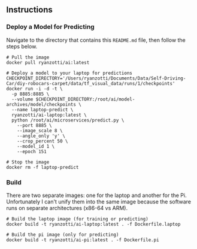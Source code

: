 ## Instructions

### Deploy a Model for Predicting

Navigate to the directory that contains this `README.md` file, then follow the steps below.

	# Pull the image
	docker pull ryanzotti/ai:latest

	# Deploy a model to your laptop for predictions
	CHECKPOINT_DIRECTORY='/Users/ryanzotti/Documents/Data/Self-Driving-Car/diy-robocars-carpet/data/tf_visual_data/runs/1/checkpoints'
	docker run -i -d -t \
	  -p 8885:8885 \
	  --volume $CHECKPOINT_DIRECTORY:/root/ai/model-archives/model/checkpoints \
	  --name laptop-predict \
	  ryanzotti/ai-laptop:latest \
	  python /root/ai/microservices/predict.py \
	    --port 8885 \
	    --image_scale 8 \
	    --angle_only 'y' \
	    --crop_percent 50 \
	    --model_id 1 \
	    --epoch 151

	# Stop the image
	docker rm -f laptop-predict

### Build

There are two separate images: one for the laptop and another for the Pi. Unfortunately I can't unify them into the same image because the software runs on separate architectures (x86-64 vs ARM).

	# Build the laptop image (for training or predicting)
	docker build -t ryanzotti/ai-laptop:latest . -f Dockerfile.laptop

	# Build the pi image (only for predicting)
	docker build -t ryanzotti/ai-pi:latest . -f Dockerfile.pi
